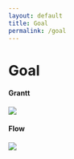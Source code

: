 ```yaml
---
layout: default
title: Goal
permalink: /goal
---
```


# Goal
<div class="px-4 py-2"></div>
<div class="px-4 py-2">
  <h4 class="py-2"> Grantt </h4>
  <image class="goals-image-grant" src="/assets/images/goals_grantt.png" />
</div>
<div class="px-4 py-3">
  <h4 class="py-2"> Flow </h4>
  <image src="/assets/images/goals_flow.svg"/>
</div>
